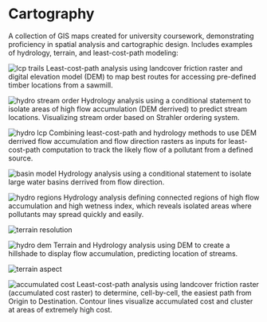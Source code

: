 # Cartography
A collection of GIS maps created for university coursework, demonstrating proficiency in spatial analysis and cartographic design. Includes examples of hydrology, terrain, and least-cost-path modeling:

![lcp trails](https://github.com/avaerickson/Cartography/blob/main/Maps/lcp_trails.jpg?raw=true)
Least-cost-path analysis using landcover friction raster and digital elevation model (DEM) to map best routes for accessing pre-defined timber locations from a sawmill.


![hydro stream order](https://github.com/avaerickson/Cartography/blob/main/Maps/hydro_stream_order.jpg?raw=true)
Hydrology analysis using a conditional statement to isolate areas of high flow accumulation (DEM derrived) to predict stream locations. Visualizing stream order based on Strahler ordering system.


![hydro lcp](https://github.com/avaerickson/Cartography/blob/main/Maps/hydro_lcp.jpg?raw=true)
Combining least-cost-path and hydrology methods to use DEM derrived flow accumulation and flow direction rasters as inputs for least-cost-path computation to track the likely flow of a pollutant from a defined source.

![basin model](https://github.com/avaerickson/Cartography/blob/main/Maps/river_basin_model.png?raw=true)
Hydrology analysis using a conditional statement to isolate large water basins derrived from flow direction. 


![hydro regions](https://github.com/avaerickson/Cartography/blob/main/Maps/hydro_regions.jpg?raw=true)
Hydrology analysis defining connected regions of high flow accumulation and high wetness index, which reveals isolated areas where pollutants may spread quickly and easily. 


![terrain resolution](https://github.com/avaerickson/Cartography/blob/main/Maps/terrain_resolution.jpg?raw=true)



![hydro dem](https://github.com/avaerickson/Cartography/blob/main/Maps/hydro_dem.jpg?raw=true)
Terrain and Hydrology analysis using DEM to create a hillshade to display flow accumulation, predicting location of streams. 


![terrain aspect](https://github.com/avaerickson/Cartography/blob/main/Maps/terrain_aspect.jpg?raw=true)



![accumulated cost](https://github.com/avaerickson/Cartography/blob/main/Maps/lcp_accumulated_cost.jpg?raw=true)
Least-cost-path analysis using landcover friction raster (accumulated cost raster) to determine, cell-by-cell, the easiest path from Origin to Destination. Contour lines visualize accumulated cost and cluster at areas of extremely high cost.
